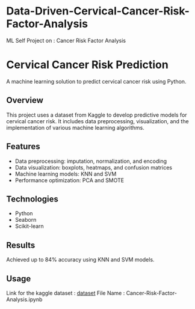 # Data-Driven-Cervical-Cancer-Risk-Factor-Analysis
ML Self Project on : Cancer Risk Factor Analysis

# Cervical Cancer Risk Prediction

A machine learning solution to predict cervical cancer risk using Python.

## Overview

This project uses a dataset from Kaggle to develop predictive models for cervical cancer risk. It includes data preprocessing, visualization, and the implementation of various machine learning algorithms.

## Features

- Data preprocessing: imputation, normalization, and encoding
- Data visualization: boxplots, heatmaps, and confusion matrices
- Machine learning models: KNN and SVM
- Performance optimization: PCA and SMOTE

## Technologies

- Python
- Seaborn
- Scikit-learn

## Results

Achieved up to 84% accuracy using KNN and SVM models.

## Usage

Link for the kaggle dataset : [dataset](ttps://www.kaggle.com/datasets/loveall/cervical-cancer-risk-classification)
File Name : Cancer-Risk-Factor-Analysis.ipynb
